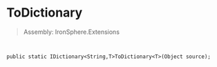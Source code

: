﻿

# ToDictionary

> Assembly: IronSphere.Extensions



```


public static IDictionary<String,T>ToDictionary<T>(Object source);
```